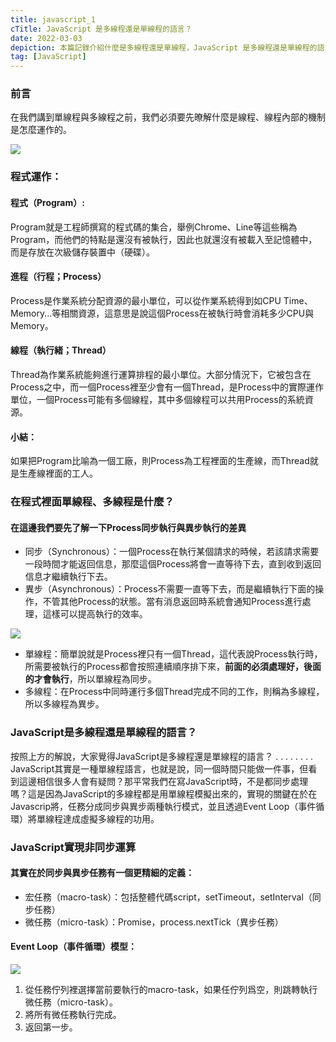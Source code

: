 ```yaml
---
title: javascript_1
cTitle: JavaScript 是多線程還是單線程的語言？
date: 2022-03-03
depiction: 本篇記錄介紹什麼是多線程還是單線程，JavaScript 是多線程還是單線程的語言？以及宏任務、微任務、Event Loop的部分
tag: [JavaScript]
---
```

### 前言
在我們講到單線程與多線程之前，我們必須要先暸解什麼是線程、線程內部的機制是怎麼運作的。


![](https://i.imgur.com/PrTeLQG.png)


### 程式運作：
#### 程式（Program）:
Program就是工程師撰寫的程式碼的集合，舉例Chrome、Line等這些稱為Program，而他們的特點是還沒有被執行，因此也就還沒有被載入至記憶體中，而是存放在次級儲存裝置中（硬碟）。


#### 進程（行程；Process）
Process是作業系統分配資源的最小單位，可以從作業系統得到如CPU Time、Memory...等相關資源，這意思是說這個Process在被執行時會消耗多少CPU與Memory。

#### 線程（執行緒；Thread）
Thread為作業系統能夠進行運算排程的最小單位。大部分情況下，它被包含在Process之中，而一個Process裡至少會有一個Thread，是Process中的實際運作單位，一個Process可能有多個線程，其中多個線程可以共用Process的系統資源。

#### 小結：
如果把Program比喻為一個工廠，則Process為工程裡面的生產線，而Thread就是生產線裡面的工人。

### 在程式裡面單線程、多線程是什麼？
#### 在這邊我們要先了解一下Process同步執行與異步執行的差異

* 同步（Synchronous）：一個Process在執行某個請求的時候，若該請求需要一段時間才能返回信息，那麼這個Process將會一直等待下去，直到收到返回信息才繼續執行下去。
* 異步（Asynchronous）：Process不需要一直等下去，而是繼續執行下面的操作，不管其他Process的狀態。當有消息返回時系統會通知Process進行處理，這樣可以提高執行的效率。


![](https://i.imgur.com/NgurTL1.png)

* 單線程：簡單說就是Process裡只有一個Thread，這代表說Process執行時，所需要被執行的Process都會按照連續順序排下來，**前面的必須處理好，後面的才會執行**，所以單線程為同步。
* 多線程：在Process中同時運行多個Thread完成不同的工作，則稱為多線程，所以多線程為異步。

### JavaScript是多線程還是單線程的語言？
按照上方的解說，大家覺得JavaScript是多線程還是單線程的語言？
.
.
.
.
.
.
.
.
JavaScript其實是一種單線程語言，也就是說，同一個時間只能做一件事，但看到這邊相信很多人會有疑問？那平常我們在寫JavaScript時，不是都同步處理嗎？這是因為JavaScript的多線程都是用單線程模擬出來的，實現的關鍵在於在Javascrip將，任務分成同步與異步兩種執行模式，並且透過Event Loop（事件循環）將單線程達成虛擬多線程的功用。


### JavaScript實現非同步運算
#### 其實在於同步與異步任務有一個更精細的定義：
* 宏任務（macro-task）：包括整體代碼script，setTimeout，setInterval（同步任務）
* 微任務（micro-task）：Promise，process.nextTick（異步任務）

#### Event Loop（事件循環）模型：


![](https://i.imgur.com/U9RcGnj.png)

1. 從任務佇列裡選擇當前要執行的macro-task，如果任佇列爲空，則跳轉執行微任務（micro-task）。
1. 將所有微任務執行完成。
1. 返回第一步。